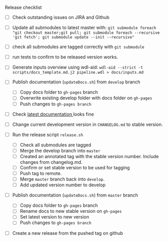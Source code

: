 Release checklist
- [ ] Check outstanding issues on JIRA and Github
- [ ] Update all submodules to latest master with: `git submodule foreach "git checkout master;git pull; git submodule foreach --recursive 'git fetch'; git submodule update --init --recursive"`
- [ ] check all submodules are tagged correctly with `git submodule`
- [ ] run tests to confirm to be released version works.
- [ ] Generate inputs overview using wdl-aid:
  `wdl-aid --strict -t scripts/docs_template.md.j2 pipeline.wdl > docs/inputs.md`
- [ ] Publish documentation (`updateDocs.sh`) from `develop` branch
  - [ ] Copy docs folder to `gh-pages` branch
  - [ ] Overwrite existing develop folder with docs folder on `gh-pages`
  - [ ] Push changes to `gh-pages branch`
- [ ] Check [latest documentation
](https://biowdl.github.io/) looks fine
- [ ] Change current development version in `CHANGELOG.md` to stable version.
- [ ] Run the release script `release.sh`
  - [ ] Check all submodules are tagged
  - [ ] Merge the develop branch into `master`
  - [ ] Created an annotated tag with the stable version number. Include changes 
    from changelog.md.
  - [ ] Confirm or set stable version to be used for tagging
  - [ ] Push tag to remote.
  - [ ] Merge `master` branch back into `develop`.
  - [ ] Add updated version number to develop
- [ ] Publish documentation (`updateDocs.sh`) from `master` branch
  - [ ] Copy docs folder to `gh-pages` branch
  - [ ] Rename docs to new stable version on `gh-pages`
  - [ ] Set latest version to new version
  - [ ] Push changes to `gh-pages branch`
- [ ] Create a new release from the pushed tag on github
  
  

